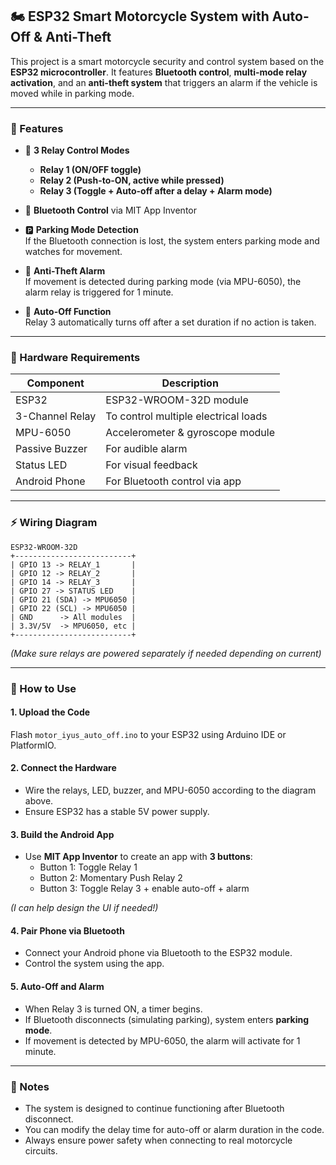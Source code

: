 ## 🏍️ ESP32 Smart Motorcycle System with Auto-Off & Anti-Theft

This project is a smart motorcycle security and control system based on the **ESP32 microcontroller**. It features **Bluetooth control**, **multi-mode relay activation**, and an **anti-theft system** that triggers an alarm if the vehicle is moved while in parking mode.

---

### 🔧 Features

- 🔌 **3 Relay Control Modes**  
  - **Relay 1 (ON/OFF toggle)**  
  - **Relay 2 (Push-to-ON, active while pressed)**  
  - **Relay 3 (Toggle + Auto-off after a delay + Alarm mode)**

- 📱 **Bluetooth Control** via MIT App Inventor
- 🅿️ **Parking Mode Detection**  
  If the Bluetooth connection is lost, the system enters parking mode and watches for movement.
- 🚨 **Anti-Theft Alarm**  
  If movement is detected during parking mode (via MPU-6050), the alarm relay is triggered for 1 minute.
- 🔋 **Auto-Off Function**  
  Relay 3 automatically turns off after a set duration if no action is taken.

---

### 🧰 Hardware Requirements

| Component         | Description                            |
|------------------|----------------------------------------|
| ESP32            | ESP32-WROOM-32D module                 |
| 3-Channel Relay  | To control multiple electrical loads   |
| MPU-6050         | Accelerometer & gyroscope module       |
| Passive Buzzer   | For audible alarm                      |
| Status LED       | For visual feedback                    |
| Android Phone    | For Bluetooth control via app          |

---

### ⚡ Wiring Diagram

```
ESP32-WROOM-32D
+--------------------------+
| GPIO 13 -> RELAY_1       |
| GPIO 12 -> RELAY_2       |
| GPIO 14 -> RELAY_3       |
| GPIO 27 -> STATUS LED    |
| GPIO 21 (SDA) -> MPU6050 |
| GPIO 22 (SCL) -> MPU6050 |
| GND      -> All modules  |
| 3.3V/5V  -> MPU6050, etc |
+--------------------------+
```

*(Make sure relays are powered separately if needed depending on current)*

---

### 🚀 How to Use

#### 1. Upload the Code

Flash `motor_iyus_auto_off.ino` to your ESP32 using Arduino IDE or PlatformIO.

#### 2. Connect the Hardware

- Wire the relays, LED, buzzer, and MPU-6050 according to the diagram above.
- Ensure ESP32 has a stable 5V power supply.

#### 3. Build the Android App

- Use **MIT App Inventor** to create an app with **3 buttons**:
  - Button 1: Toggle Relay 1
  - Button 2: Momentary Push Relay 2
  - Button 3: Toggle Relay 3 + enable auto-off + alarm
  
*(I can help design the UI if needed!)*

#### 4. Pair Phone via Bluetooth

- Connect your Android phone via Bluetooth to the ESP32 module.
- Control the system using the app.

#### 5. Auto-Off and Alarm

- When Relay 3 is turned ON, a timer begins.
- If Bluetooth disconnects (simulating parking), system enters **parking mode**.
- If movement is detected by MPU-6050, the alarm will activate for 1 minute.

---

### 📌 Notes

- The system is designed to continue functioning after Bluetooth disconnect.
- You can modify the delay time for auto-off or alarm duration in the code.
- Always ensure power safety when connecting to real motorcycle circuits.
